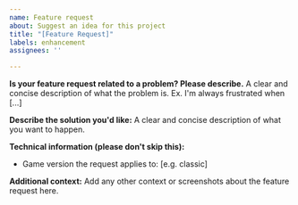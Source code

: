 ```yaml
---
name: Feature request
about: Suggest an idea for this project
title: "[Feature Request]"
labels: enhancement
assignees: ''

---
```


**Is your feature request related to a problem? Please describe.**
A clear and concise description of what the problem is. Ex. I'm always frustrated when [...]

**Describe the solution you'd like:**
A clear and concise description of what you want to happen.

**Technical information (please don't skip this):**
 - Game version the request applies to: [e.g. classic]

**Additional context:**
Add any other context or screenshots about the feature request here.

